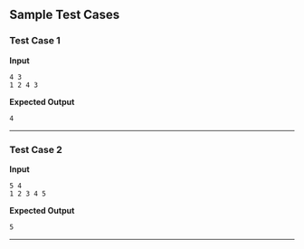 ## Sample Test Cases

### Test Case 1
**Input**
```
4 3
1 2 4 3
```
**Expected Output**
```
4
```

---

### Test Case 2
**Input**
```
5 4
1 2 3 4 5
```
**Expected Output**
```
5
```

---